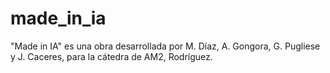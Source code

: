 # made_in_ia
"Made in IA" es una obra desarrollada por M. Díaz, A. Gongora, G. Pugliese y J. Caceres, para la cátedra de AM2, Rodríguez.
